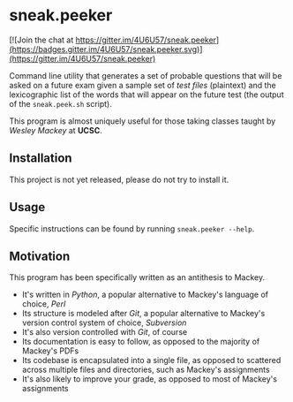 # sneak.peeker

[![Join the chat at https://gitter.im/4U6U57/sneak.peeker](https://badges.gitter.im/4U6U57/sneak.peeker.svg)](https://gitter.im/4U6U57/sneak.peeker)

Command line utility that generates a set of probable questions that will be asked on a future exam given a sample set of *test files* (plaintext) and the lexicographic list of the words that will appear on the future test (the output of the `sneak.peek.sh` script).

This program is almost uniquely useful for those taking classes taught by *Wesley Mackey* at **UCSC**.

## Installation

This project is not yet released, please do not try to install it.

## Usage

Specific instructions can be found by running `sneak.peeker --help`.

## Motivation

This program has been specifically written as an antithesis to Mackey.

- It's written in *Python*, a popular alternative to Mackey's language of choice, *Perl*
- Its structure is modeled after *Git*, a popular alternative to Mackey's version control system of choice, *Subversion*
- It's also version controlled with *Git*, of course
- Its documentation is easy to follow, as opposed to the majority of Mackey's PDFs
- Its codebase is encapsulated into a single file, as opposed to scattered across multiple files and directories, such as Mackey's assignments
- It's also likely to improve your grade, as opposed to most of Mackey's assignments

